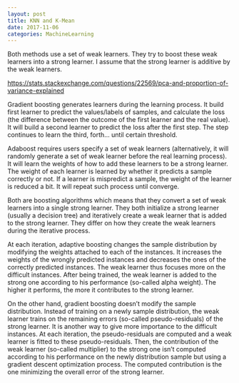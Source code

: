 ```yaml
---
layout: post
title: KNN and K-Mean
date: 2017-11-06
categories: MachineLearning
---
```


Both methods use a set of weak learners. They try to boost these weak learners into a strong learner. I assume that the strong learner is additive by the weak learners.

https://stats.stackexchange.com/questions/22569/pca-and-proportion-of-variance-explained
<!--more-->

Gradient boosting generates learners during the learning process. It build first learner to predict the values/labels of samples, and calculate the loss (the difference between the outcome of the first learner and the real value). It will build a second learner to predict the loss after the first step. The step continues to learn the third, forth… until certain threshold.

Adaboost requires users specify a set of weak learners (alternatively, it will randomly generate a set of weak learner before the real learning process). It will learn the weights of how to add these learners to be a strong learner. The weight of each learner is learned by whether it predicts a sample correctly or not. If a learner is mispredict a sample, the weight of the learner is reduced a bit. It will repeat such process until converge.


Both are boosting algorithms which means that they convert a set of weak learners into a single strong learner. They both initialize a strong learner (usually a decision tree) and iteratively create a weak learner that is added to the strong learner. They differ on how they create the weak learners during the iterative process.

At each iteration, adaptive boosting changes the sample distribution by modifying the weights attached to each of the instances. It increases the weights of the wrongly predicted instances and decreases the ones of the correctly predicted instances. The weak learner thus focuses more on the difficult instances. After being trained, the weak learner is added to the strong one according to his performance (so-called alpha weight). The higher it performs, the more it contributes to the strong learner.

On the other hand, gradient boosting doesn’t modify the sample distribution. Instead of training on a newly sample distribution, the weak learner trains on the remaining errors (so-called pseudo-residuals) of the strong learner. It is another way to give more importance to the difficult instances. At each iteration, the pseudo-residuals are computed and a weak learner is fitted to these pseudo-residuals. Then, the contribution of the weak learner (so-called multiplier) to the strong one isn’t computed according to his performance on the newly distribution sample but using a gradient descent optimization process. The computed contribution is the one minimizing the overall error of the strong learner.
